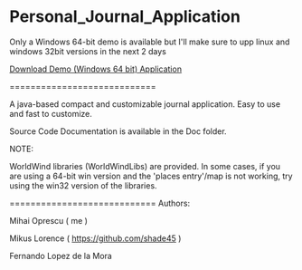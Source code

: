 Personal_Journal_Application
============================

Only a Windows 64-bit demo is available but I'll make sure to upp linux and windows 32bit versions in the next 2 days

[Download Demo (Windows 64 bit) Application](https://github.com/penguinsource/Personal_Journal_Application/blob/master/demo/Demo(64bit).jar?raw=true)

============================

A java-based compact and customizable journal application. Easy to use and fast to customize.

Source Code Documentation is available in the Doc folder.

NOTE:

WorldWind libraries (WorldWindLibs) are provided. In some cases, if you are using a 64-bit win version and
the 'places entry'/map is not working, try using the win32 version of the libraries.


============================
Authors:

Mihai Oprescu ( me )

Mikus Lorence ( https://github.com/shade45 )

Fernando Lopez de la Mora

